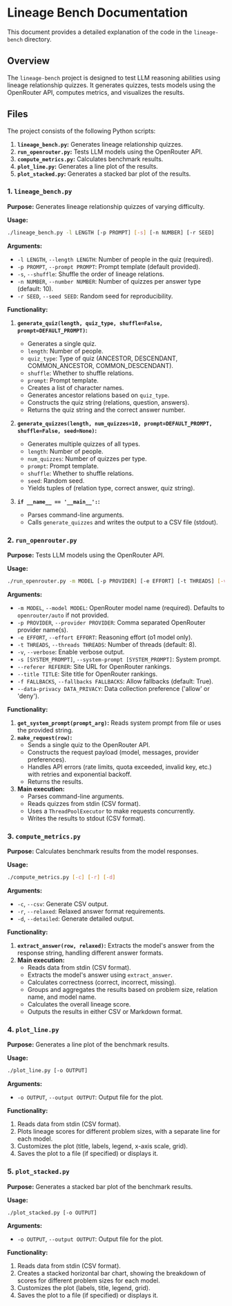 # Lineage Bench Documentation

This document provides a detailed explanation of the code in the `lineage-bench` directory.

## Overview

The `lineage-bench` project is designed to test LLM reasoning abilities using lineage relationship quizzes. It generates quizzes, tests models using the OpenRouter API, computes metrics, and visualizes the results.

## Files

The project consists of the following Python scripts:

1.  **`lineage_bench.py`:** Generates lineage relationship quizzes.
2.  **`run_openrouter.py`:** Tests LLM models using the OpenRouter API.
3.  **`compute_metrics.py`:** Calculates benchmark results.
4.  **`plot_line.py`:** Generates a line plot of the results.
5.  **`plot_stacked.py`:** Generates a stacked bar plot of the results.

### 1. `lineage_bench.py`

**Purpose:** Generates lineage relationship quizzes of varying difficulty.

**Usage:**

```bash
./lineage_bench.py -l LENGTH [-p PROMPT] [-s] [-n NUMBER] [-r SEED]
```

**Arguments:**

*   `-l LENGTH`, `--length LENGTH`: Number of people in the quiz (required).
*   `-p PROMPT`, `--prompt PROMPT`: Prompt template (default provided).
*   `-s`, `--shuffle`: Shuffle the order of lineage relations.
*   `-n NUMBER`, `--number NUMBER`: Number of quizzes per answer type (default: 10).
*   `-r SEED`, `--seed SEED`: Random seed for reproducibility.

**Functionality:**

1.  **`generate_quiz(length, quiz_type, shuffle=False, prompt=DEFAULT_PROMPT)`:**
    *   Generates a single quiz.
    *   `length`: Number of people.
    *   `quiz_type`: Type of quiz (ANCESTOR, DESCENDANT, COMMON_ANCESTOR, COMMON_DESCENDANT).
    *   `shuffle`: Whether to shuffle relations.
    *   `prompt`: Prompt template.
    *   Creates a list of character names.
    *   Generates ancestor relations based on `quiz_type`.
    *   Constructs the quiz string (relations, question, answers).
    *   Returns the quiz string and the correct answer number.

2.  **`generate_quizzes(length, num_quizzes=10, prompt=DEFAULT_PROMPT, shuffle=False, seed=None)`:**
    *   Generates multiple quizzes of all types.
    *   `length`: Number of people.
    *   `num_quizzes`: Number of quizzes per type.
    *   `prompt`: Prompt template.
    *   `shuffle`: Whether to shuffle relations.
    *   `seed`: Random seed.
    *   Yields tuples of (relation type, correct answer, quiz string).

3.  **`if __name__ == '__main__':`:**
    *   Parses command-line arguments.
    *   Calls `generate_quizzes` and writes the output to a CSV file (stdout).

### 2. `run_openrouter.py`

**Purpose:** Tests LLM models using the OpenRouter API.

**Usage:**

```bash
./run_openrouter.py -m MODEL [-p PROVIDER] [-e EFFORT] [-t THREADS] [-v] [-s [SYSTEM_PROMPT]] [--referer REFERER] [--title TITLE] [-f FALLBACKS] [--data-privacy DATA_PRIVACY]
```

**Arguments:**

*   `-m MODEL`, `--model MODEL`: OpenRouter model name (required).  Defaults to `openrouter/auto` if not provided.
*   `-p PROVIDER`, `--provider PROVIDER`: Comma separated OpenRouter provider name(s).
*   `-e EFFORT`, `--effort EFFORT`: Reasoning effort (o1 model only).
*   `-t THREADS`, `--threads THREADS`: Number of threads (default: 8).
*   `-v`, `--verbose`: Enable verbose output.
*   `-s [SYSTEM_PROMPT]`, `--system-prompt [SYSTEM_PROMPT]`: System prompt.
*   `--referer REFERER`: Site URL for OpenRouter rankings.
*   `--title TITLE`: Site title for OpenRouter rankings.
*   `-f FALLBACKS`, `--fallbacks FALLBACKS`: Allow fallbacks (default: True).
*   `--data-privacy DATA_PRIVACY`: Data collection preference ('allow' or 'deny').

**Functionality:**

1.  **`get_system_prompt(prompt_arg)`:** Reads system prompt from file or uses the provided string.
2.  **`make_request(row)`:**
    *   Sends a single quiz to the OpenRouter API.
    *   Constructs the request payload (model, messages, provider preferences).
    *   Handles API errors (rate limits, quota exceeded, invalid key, etc.) with retries and exponential backoff.
    *   Returns the results.
3.  **Main execution:**
    *   Parses command-line arguments.
    *   Reads quizzes from stdin (CSV format).
    *   Uses a `ThreadPoolExecutor` to make requests concurrently.
    *   Writes the results to stdout (CSV format).

### 3. `compute_metrics.py`

**Purpose:** Calculates benchmark results from the model responses.

**Usage:**

```bash
./compute_metrics.py [-c] [-r] [-d]
```

**Arguments:**

*   `-c`, `--csv`: Generate CSV output.
*   `-r`, `--relaxed`: Relaxed answer format requirements.
*   `-d`, `--detailed`: Generate detailed output.

**Functionality:**

1.  **`extract_answer(row, relaxed)`:** Extracts the model's answer from the response string, handling different answer formats.
2.  **Main execution:**
    *   Reads data from stdin (CSV format).
    *   Extracts the model's answer using `extract_answer`.
    *   Calculates correctness (correct, incorrect, missing).
    *   Groups and aggregates the results based on problem size, relation name, and model name.
    *   Calculates the overall lineage score.
    *   Outputs the results in either CSV or Markdown format.

### 4. `plot_line.py`

**Purpose:** Generates a line plot of the benchmark results.

**Usage:**

```bash
./plot_line.py [-o OUTPUT]
```

**Arguments:**

*   `-o OUTPUT`, `--output OUTPUT`: Output file for the plot.

**Functionality:**

1.  Reads data from stdin (CSV format).
2.  Plots lineage scores for different problem sizes, with a separate line for each model.
3.  Customizes the plot (title, labels, legend, x-axis scale, grid).
4.  Saves the plot to a file (if specified) or displays it.

### 5. `plot_stacked.py`

**Purpose:** Generates a stacked bar plot of the benchmark results.

**Usage:**

```bash
./plot_stacked.py [-o OUTPUT]
```

**Arguments:**

*   `-o OUTPUT`, `--output OUTPUT`: Output file for the plot.

**Functionality:**

1.  Reads data from stdin (CSV format).
2.  Creates a stacked horizontal bar chart, showing the breakdown of scores for different problem sizes for each model.
3.  Customizes the plot (labels, title, legend, grid).
4.  Saves the plot to a file (if specified) or displays it.